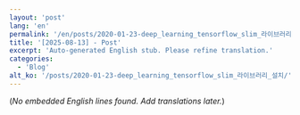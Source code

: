 ```yaml
---
layout: 'post'
lang: 'en'
permalink: '/en/posts/2020-01-23-deep_learning_tensorflow_slim_라이브러리_설치/'
title: '[2025-08-13] - Post'
excerpt: 'Auto-generated English stub. Please refine translation.'
categories:
  - 'Blog'
alt_ko: '/posts/2020-01-23-deep_learning_tensorflow_slim_라이브러리_설치/'
---
```


(*No embedded English lines found. Add translations later.*)
